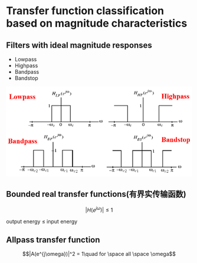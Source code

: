# Transfer function classification based on magnitude characteristics

## Filters with ideal magnitude responses

- Lowpass
- Highpass
- Bandpass
- Bandstop

![](../attachments/Pasted%20image%2020240617160406.png)

## Bounded real transfer functions(有界实传输函数)

$$|H(e^{j\omega})|\le 1$$

output energy ≤ input energy

## Allpass transfer function

$$|A(e^{j\omega})|^2 = 1\quad for \space all \space \omega$$



